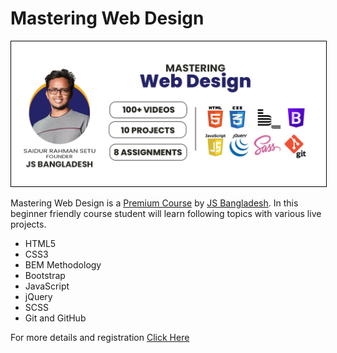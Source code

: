 # Mastering Web Design

<img src="./01-html5/mastering-web-designs.jpg" style="border: 1px solid #000">

Mastering Web Design is a <a href="https://jsbd.link/mwd">Premium Course</a> by [JS Bangladesh][1]. In this beginner friendly course student will learn following topics with various live projects.

-   HTML5
-   CSS3
-   BEM Methodology
-   Bootstrap
-   JavaScript
-   jQuery
-   SCSS
-   Git and GitHub

For more details and registration <a href="https://jsbd.link/mwd">Click Here</a>

[1]: (https://jsbangladesh.com)
